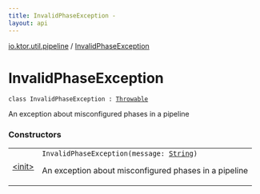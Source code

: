 ```yaml
---
title: InvalidPhaseException - 
layout: api
---
```


<div class='api-docs-breadcrumbs'><a href="../index.html">io.ktor.util.pipeline</a> / <a href="./index.html">InvalidPhaseException</a></div>

# InvalidPhaseException

<div class="signature"><code><span class="keyword">class </span><span class="identifier">InvalidPhaseException</span>&nbsp;<span class="symbol">:</span>&nbsp;<a href="https://kotlinlang.org/api/latest/jvm/stdlib/kotlin/-throwable/index.html"><span class="identifier">Throwable</span></a></code></div>

An exception about misconfigured phases in a pipeline

### Constructors

<table class="api-docs-table">
<tbody>
<tr>
<td markdown="1">

<a href="-init-.html">&lt;init&gt;</a>


</td>
<td markdown="1">
<div class="signature"><code><span class="identifier">InvalidPhaseException</span><span class="symbol">(</span><span class="parameterName" id="io.ktor.util.pipeline.InvalidPhaseException$<init>(kotlin.String)/message">message</span><span class="symbol">:</span>&nbsp;<a href="https://kotlinlang.org/api/latest/jvm/stdlib/kotlin/-string/index.html"><span class="identifier">String</span></a><span class="symbol">)</span></code></div>

An exception about misconfigured phases in a pipeline


</td>
</tr>
</tbody>
</table>
